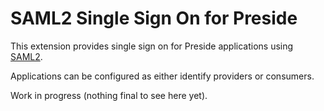 # SAML2 Single Sign On for Preside

This extension provides single sign on for Preside applications using [SAML2](https://en.wikipedia.org/wiki/SAML_2.0).

Applications can be configured as either identify providers or consumers.

Work in progress (nothing final to see here yet). 